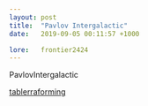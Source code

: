```yaml
---
layout: post
title:  "Pavlov Intergalactic"
date:   2019-09-05 00:11:57 +1000

lore:	frontier2424
---
```

PavlovIntergalactic

[tablerraforming](http://localhost:4000/frontier2424/technology/terraforming/)
